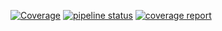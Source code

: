 [![Coverage](https://gitlab.com/chiavegatto/question-core/badges/master/coverage.svg)](https://gitlab.com/chiavegatto/question-core/)
[![pipeline status](https://gitlab.com/chiavegatto/question-core/badges/master/pipeline.svg)](https://gitlab.com/chiavegatto/question-core/commits/develop)
[![coverage report](https://gitlab.com/chiavegatto/question-core/badges/master/coverage.svg)](https://gitlab.com/chiavegatto/question-core/commits/develop)
